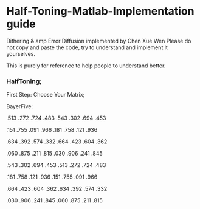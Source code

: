 # Half-Toning-Matlab-Implementation guide
Dithering & amp
Error Diffusion implemented by Chen Xue Wen
Please do not copy and paste the code, try to understand and implement it yourselves.

This is purely for reference to help people to understand better.

### HalfToning;
First Step: Choose Your Matrix;

BayerFive:

.513 .272 .724 .483 .543 .302 .694 .453

.151 .755 .091 .966 .181 .758 .121 .936

.634 .392 .574 .332 .664 .423 .604 .362

.060 .875 .211 .815 .030 .906 .241 .845

.543 .302 .694 .453 .513 .272 .724 .483

.181 .758 .121 .936 .151 .755 .091 .966

.664 .423 .604 .362 .634 .392 .574 .332

.030 .906 .241 .845 .060 .875 .211 .815








